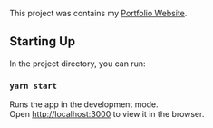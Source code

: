 This project was contains my [Portfolio Website](https://github.com/facebook/create-react-app).

## Starting Up

In the project directory, you can run:

### `yarn start`

Runs the app in the development mode.<br />
Open [http://localhost:3000](http://localhost:3000) to view it in the browser.

